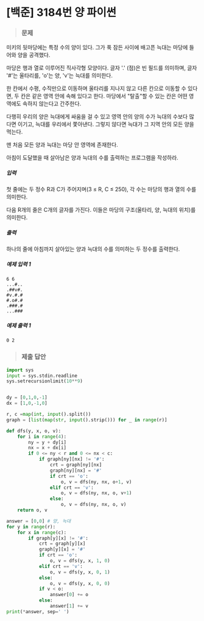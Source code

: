# [백준] 3184번 양 파이썬

> ### 문제

미키의 뒷마당에는 특정 수의 양이 있다. 그가 푹 잠든 사이에 배고픈 늑대는 마당에 들어와 양을 공격했다.

마당은 행과 열로 이루어진 직사각형 모양이다. 글자 '.' (점)은 빈 필드를 의미하며, 글자 '#'는 울타리를, 'o'는 양, 'v'는 늑대를 의미한다.

한 칸에서 수평, 수직만으로 이동하며 울타리를 지나지 않고 다른 칸으로 이동할 수 있다면, 두 칸은 같은 영역 안에 속해 있다고 한다. 마당에서 "탈출"할 수 있는 칸은 어떤 영역에도 속하지 않는다고 간주한다.

다행히 우리의 양은 늑대에게 싸움을 걸 수 있고 영역 안의 양의 수가 늑대의 수보다 많다면 이기고, 늑대를 우리에서 쫓아낸다. 그렇지 않다면 늑대가 그 지역 안의 모든 양을 먹는다.

맨 처음 모든 양과 늑대는 마당 안 영역에 존재한다.

아침이 도달했을 때 살아남은 양과 늑대의 수를 출력하는 프로그램을 작성하라.

##### 입력

첫 줄에는 두 정수 R과 C가 주어지며(3 ≤ R, C ≤ 250), 각 수는 마당의 행과 열의 수를 의미한다.

다음 R개의 줄은 C개의 글자를 가진다. 이들은 마당의 구조(울타리, 양, 늑대의 위치)를 의미한다.

##### 출력

하나의 줄에 아침까지 살아있는 양과 늑대의 수를 의미하는 두 정수를 출력한다.

##### 예제 입력 1

```
6 6
...#..
.##v#.
#v.#.#
#.o#.#
.###.#
...###
```

##### 예제 출력 1

```
0 2
```

> ### 제출 답안

```python
import sys
input = sys.stdin.readline
sys.setrecursionlimit(10**9)


dy = [0,1,0,-1]
dx = [1,0,-1,0]

r, c =map(int, input().split())
graph = [list(map(str, input().strip())) for _ in range(r)]

def dfs(y, x, o, v):
    for i in range(4):
        ny = y + dy[i]
        nx = x + dx[i]
        if 0 <= ny < r and 0 <= nx < c:
            if graph[ny][nx] != '#':
                crt = graph[ny][nx]
                graph[ny][nx] = '#'
                if crt == 'o':
                    o, v = dfs(ny, nx, o+1, v)
                elif crt == 'v':
                    o, v = dfs(ny, nx, o, v+1)
                else:
                    o, v = dfs(ny, nx, o, v)
    return o, v

answer = [0,0] # 양, 늑대
for y in range(r):
    for x in range(c):
        if graph[y][x] != '#':
            crt = graph[y][x]
            graph[y][x] = '#'
            if crt == 'o':
                o, v = dfs(y, x, 1, 0)
            elif crt == 'v':
                o, v = dfs(y, x, 0, 1)
            else:
                o, v = dfs(y, x, 0, 0)
            if v < o:
                answer[0] += o
            else:
                answer[1] += v
print(*answer, sep=' ')
```